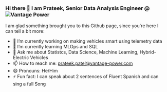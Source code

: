### Hi there 👋 I am Prateek, Senior Data Analysis Engineer @ ![Vantage Power](https://github.com/Vantage-Power)

I am glad something brought you to this Github page, since you're here I can tell a bit more:

- 🔭 I’m currently working on making vehicles smart using telemetry data
- 🌱 I’m currently learning MLOps and SQL
- 💬 Ask me about Statistcs, Data Science, Machine Learning, Hybrid-Electric Vehicles
- 📫 How to reach me: prateek.patel@vantage-power.com
- 😄 Pronouns: He/Him
- ⚡ Fun fact: I can speak about 2 sentences of Fluent Spanish and can sing a full Song 
